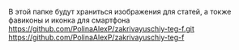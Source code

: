 В этой папке будут храниться изображения для статей, а токже фавиконы и иконка для смартфона
https://github.com/PolinaAlexP/zakrivayuschiy-teg-f.git
https://github.com/PolinaAlexP/zakrivayuschiy-teg-f